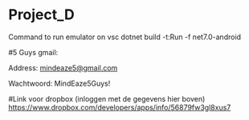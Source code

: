 # Project_D

Command to run emulator on vsc dotnet build -t:Run -f net7.0-android


#5 Guys gmail:

Address:
mindeaze5@gmail.com

Wachtwoord:
MindEaze5Guys!

#Link voor dropbox (inloggen met de gegevens hier boven)
https://www.dropbox.com/developers/apps/info/56879fw3gl8xus7
